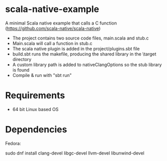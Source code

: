 # scala-native-example
A minimal Scala native example that calls a C function (https://github.com/scala-native/scala-native)

- The project contains two source code files, main.scala and stub.c
- Main.scala will call a function in stub.c
- The scala native plugin is added in the project/plugins.sbt file
- build.sbt runs the makefile, producing the shared library in the \target directory
- A custom library path is added to nativeClangOptions so the stub library is found
- Compile & run with "sbt run"

# Requirements

- 64 bit Linux based OS

# Dependencies

Fedora:

sudo dnf install clang-devel libgc-devel llvm-devel libunwind-devel

